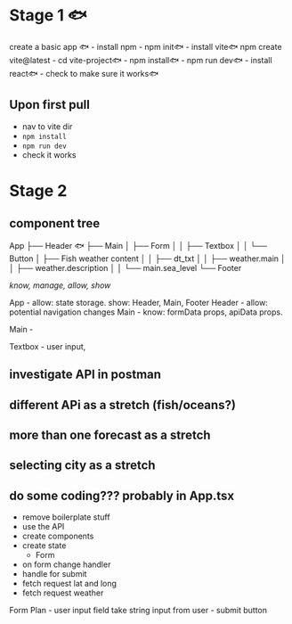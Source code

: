 # Stage 1 🐟

create a basic app 🐟
    - install npm - npm init🐟
    - install vite🐟 npm create vite@latest
        - cd vite-project🐟
        - npm install🐟
        - npm run dev🐟
    - install react🐟
    - check to make sure it works🐟

## Upon first pull 
- nav to vite dir
- `npm install`
- `npm run dev`
- check it works

# Stage 2
## component tree
App
├── Header 🐟
├── Main
│   ├── Form
│   │   ├── Textbox
│   │   └── Button
│   ├── Fish weather content
│   │   ├── dt_txt
│   │   ├── weather.main
│   │   ├── weather.description
│   │   └── main.sea_level
└── Footer

*know, manage, allow, show*

App - allow: state storage.  show: Header, Main, Footer
Header - allow: potential navigation changes
Main - know: formData props, apiData props. 

Main - 

Textbox - user input, 

## investigate API in postman

## different APi as a stretch (fish/oceans?)

## more than one forecast as a stretch

## selecting city as a stretch

## do some coding??? probably in App.tsx
- remove boilerplate stuff
- use the API
- create components
- create state
    - Form 
- on form change handler
- handle for submit
- fetch request lat and long
- fetch request weather


Form Plan
    - user input field
        take string input from user
    - submit button
